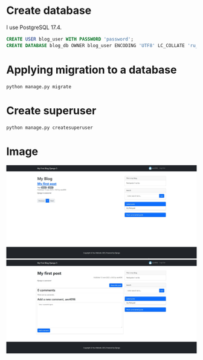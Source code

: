 # Create database
I use PostgreSQL 17.4.
```sql
CREATE USER blog_user WITH PASSWORD 'password';
CREATE DATABASE blog_db OWNER blog_user ENCODING 'UTF8' LC_COLLATE 'ru_RU.UTF8' LC_CTYPE 'ru_RU.UTF8' TEMPLATE=template0;
```

# Applying migration to a database
```shell
python manage.py migrate
```

# Create superuser
```shell
python manage.py createsuperuser
```

# Image
![Image alt](/img/1.jpg)
![Image alt](/img/2.jpg)